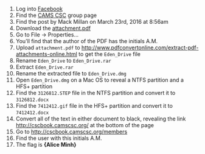 1. Log into [Facebook](https://www.facebook.com/)
2. Find the [CAMS CSC](https://www.facebook.com/groups/1418538045055499/?fref=nf) group page
3. Find the post by Mack Millan on March 23rd, 2016 at 8:56am
4. Download the [attachment.pdf](http://camscsc.org/dl.php?key=eLWAQHtNTELIV0osCq87)
5. Go to File -> Properties...
6. You'll find that the author of the PDF has the initials A.M.
7. Upload `attachment.pdf` to http://www.pdfconvertonline.com/extract-pdf-attachments-online.html to get the `Eden_Drive` file
8. Rename `Eden_Drive` to `Eden_Drive.rar`
9. Extract `Eden_Drive.rar`
10. Rename the extracted file to `Eden_Drive.dmg`
11. Open `Eden_Drive.dmg` on a Mac OS to reveal a NTFS partition and a HFS+ partition
12. Find the `3126812.STEP` file in the NTFS partition and convert it to `3126812.docx`
13. Find the `7412412.gif` file in the HFS+ partition and convert it to `7412412.docx` 
14. Convert all of the text in either document to black, revealing the link http://cscbook.camscsc.org/ at the bottom of the page
15. Go to http://cscbook.camscsc.org/members
16. Find the user with this initials A.M.
17. The flag is **{Alice Minh}**
